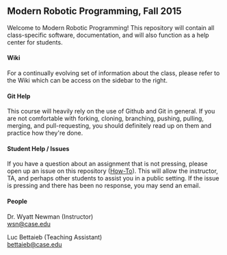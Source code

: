 ## Modern Robotic Programming, Fall 2015
Welcome to Modern Robotic Programming!  This repository will contain all class-specific software, documentation,
and will also function as a help center for students.

#### Wiki
For a continually evolving set of information about the class, please refer to the Wiki which can be access on the sidebar 
to the right.

#### Git Help
This course will heavily rely on the use of Github and Git in general.  If you are not comfortable with forking, cloning, branching, pushing, pulling, merging, and pull-requesting, you should definitely read up on them and practice how they're done.

#### Student Help / Issues
If you have a question about an assignment that is not pressing, please open up an issue on this repository 
(<a href="https://help.github.com/articles/creating-an-issue/">How-To</a>).  This will allow the instructor, TA, and perhaps
other students to assist you in a public setting.  If the issue is pressing and there has been no response, you may send an email.


#### People
Dr. Wyatt Newman (Instructor)
<br>wsn@case.edu

Luc Bettaieb (Teaching Assistant)
<br>bettaieb@case.edu

